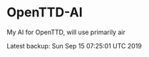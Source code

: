 # OpenTTD-AI
My AI for OpenTTD, will use primarily air

Latest backup: Sun Sep 15 07:25:01 UTC 2019
